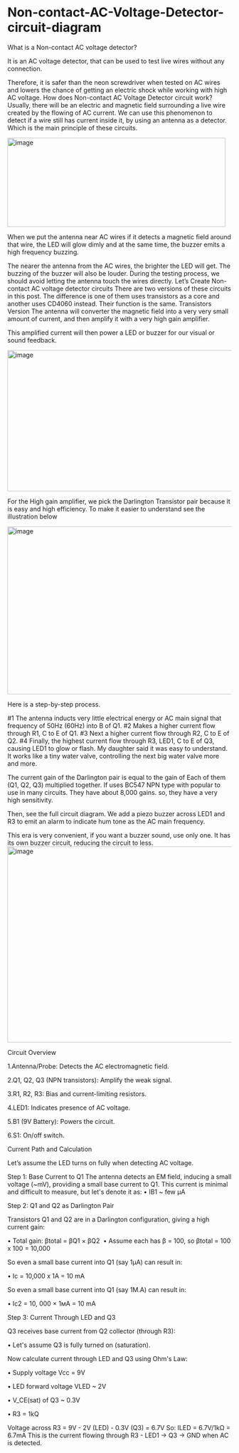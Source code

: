 # Non-contact-AC-Voltage-Detector-circuit-diagram
What is a Non-contact AC voltage detector?

It is an AC voltage detector, that can be used to test live wires without any connection.

Therefore, it is safer than the neon screwdriver when tested on AC wires and lowers the chance of getting an electric shock while working with high AC voltage.
How does Non-contact AC Voltage Detector circuit work?
Usually, there will be an electric and magnetic field surrounding a live wire created by the flowing of AC current. We can use this phenomenon to detect if a wire still has current inside it, by using an antenna as a detector. Which is the main principle of these circuits.


<img width="490" height="200" alt="image" src="https://github.com/user-attachments/assets/f40784fd-abf4-443c-9100-f0429a8105d0" />

When we put the antenna near AC wires if it detects a magnetic field around that wire, the LED will glow dimly and at the same time, the buzzer emits a high frequency buzzing.

The nearer the antenna from the AC wires, the brighter the LED will get. The buzzing of the buzzer will also be louder.
During the testing process, we should avoid letting the antenna touch the wires directly.
Let’s Create Non-contact AC voltage detector circuits
There are two versions of these circuits in this post. The difference is one of them uses transistors as a core and another uses CD4060 instead. Their function is the same.
Transistors Version
The antenna will converter the magnetic field into a very very small amount of current, and then amplify it with a very high gain amplifier.

This amplified current will then power a LED or buzzer for our visual or sound feedback.

<img width="551" height="317" alt="image" src="https://github.com/user-attachments/assets/29768fe5-5c44-40cc-849a-a2f80bf56b54" />

For the High gain amplifier, we pick the Darlington Transistor pair because it is easy and high efficiency. To make it easier to understand see the illustration below

<img width="589" height="377" alt="image" src="https://github.com/user-attachments/assets/394ac650-8d91-418b-b063-6ce45c8b7ec4" />

Here is a step-by-step process.

#1 The antenna inducts very little electrical energy or AC main signal that frequency of 50Hz (60Hz) into B of Q1.
#2 Makes a higher current flow through R1, C to E of Q1.
#3 Next a higher current flow through R2, C to E of Q2.
#4 Finally, the highest current flow through R3, LED1, C to E of Q3, causing LED1 to glow or flash.
My daughter said it was easy to understand. It works like a tiny water valve, controlling the next big water valve more and more.

The current gain of the Darlington pair is equal to the gain of Each of them (Q1, Q2, Q3) multiplied together. If uses BC547 NPN type with popular to use in many circuits. They have about 8,000 gains. so, they have a very high sensitivity.

Then, see the full circuit diagram. We add a piezo buzzer across LED1 and R3 to emit an alarm to indicate hum tone as the AC main frequency.

This era is very convenient, if you want a buzzer sound, use only one. It has its own buzzer circuit, reducing the circuit to less.
<img width="557" height="440" alt="image" src="https://github.com/user-attachments/assets/8b2de85a-5113-4d3e-83af-93a84ed3c6d8" />

Circuit Overview

1.Antenna/Probe: Detects the AC electromagnetic field.

2.Q1, Q2, Q3 (NPN transistors): Amplify the weak signal.

3.R1, R2, R3: Bias and current-limiting resistors.

4.LED1: Indicates presence of AC voltage.

5.B1 (9V Battery): Powers the circuit.

6.S1: On/off switch.

Current Path and Calculation

Let’s assume the LED turns on fully when detecting AC voltage.

Step 1: Base Current to Q1
The antenna detects an EM field, inducing a small voltage (~mV), providing a small base current to Q1. This current is minimal and difficult to measure, but let's denote it as:
 • IB1 ~ few μA 

Step 2: Q1 and Q2 as Darlington Pair

Transistors Q1 and Q2 are in a Darlington configuration, giving a high current gain:

• Total gain: βtotal = βQ1 × βQ2
​
• Assume each has β = 100, so βtotal = 100 x 100 = 10,000

  So even a small base current into Q1 (say 1μA) can result in:
  
  • Ic = 10,000 x 1A = 10 mA
  
So even a small base current into Q1 (say 1M.A) can result in:

• Ic2 = 10, 000 × 1мA = 10 mA 

Step 3: Current Through LED and Q3

Q3 receives base current from Q2 collector (through R3):

• Let's assume Q3 is fully turned on (saturation).

Now calculate current through LED and Q3 using Ohm's Law: 

• Supply voltage Vcc = 9V

• LED forward voltage VLED ~ 2V

• V_CE(sat) of Q3 ~ 0.3V

• R3 = 1kQ

Voltage across R3 = 9V - 2V (LED) - 0.3V (Q3) = 6.7V
So:
ILED = 6.7V/1kΩ = 6.7mA
This is the current flowing through R3 - LED1 → Q3 → GND when AC is detected.
